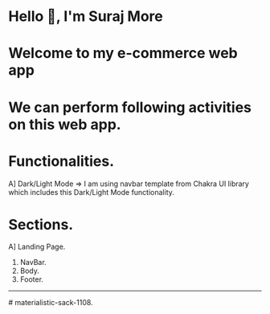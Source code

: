 # Hello 👋, I'm Suraj More
# Welcome to my e-commerce web app

# We can perform following activities on this web app.

# Functionalities.
A] Dark/Light Mode => I am using navbar template from Chakra UI library which includes this Dark/Light Mode functionality. 

# Sections. 
A] Landing Page.
   1) NavBar.
   2) Body.
   3) Footer.

<hr/>
# materialistic-sack-1108.
